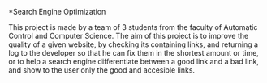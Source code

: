 *Search Engine Optimization 

This project is made by a team of 3 students from the faculty of Automatic Control and Computer Science. The aim of this project is to improve the quality of a given website, by checking its containing links, and returning a log to the developer so that he can fix them in the shortest amount or time, or to help a search engine differentiate between a good link and a bad link, and show to the user only the good and accesible links.
